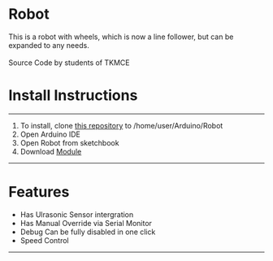 # Robot
This is a robot with wheels, which is now a line follower, but can be expanded to any needs.<br>
<br>Source Code by students of TKMCE</b>
<h1> Install Instructions </h1>
<hr>
<ol>
<li>To install, clone <a href="https://github.com/ABHIRAMSHIBU/Robot">this repository</a> to /home/user/Arduino/Robot </li>
  <li>Open Arduino IDE</li>
  <li>Open Robot from sketchbook</li>
  <li>Download <a href="https://bitbucket.org/fmalpartida/new-liquidcrystal/downloads/">Module</a></li> 
  </ol>
  <hr>
  <h1>Features</h1>
  <ul>
  <li>Has Ulrasonic Sensor intergration</li>
  <li>Has Manual Override via Serial Monitor</li>
  <li>Debug Can be fully disabled in one click</li>
  <li>Speed Control</li>
  </ul>
  <hr>

